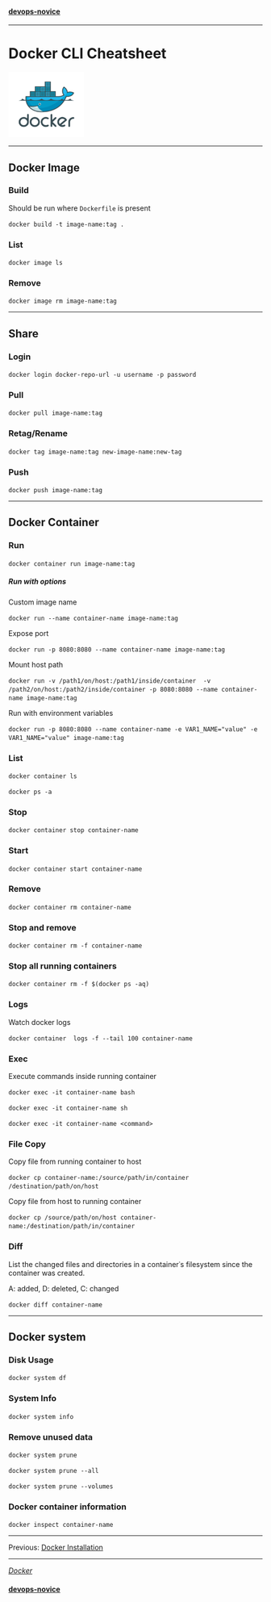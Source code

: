 #### [devops-novice](../README.md)


---

# Docker CLI Cheatsheet
<img src="./images/docker.png" alt="Docker"
	title="Docker" width="150" height="130" />

---

## Docker Image

### Build

Should be run where `Dockerfile` is present

`docker build -t image-name:tag .`

### List

`docker image ls`

### Remove

`docker image rm image-name:tag`

---

## Share

### Login

`docker login docker-repo-url -u username -p password `

### Pull

`docker pull image-name:tag`

### Retag/Rename

`docker tag image-name:tag new-image-name:new-tag`

### Push

`docker push image-name:tag`

---

## Docker Container

### Run

`docker container run image-name:tag`

##### Run with options

Custom image name

`docker run --name container-name image-name:tag`

Expose port

`docker run -p 8080:8080 --name container-name image-name:tag`

Mount host path

`docker run -v /path1/on/host:/path1/inside/container  -v /path2/on/host:/path2/inside/container -p 8080:8080 --name container-name image-name:tag`

Run with environment variables

`docker run -p 8080:8080 --name container-name -e VAR1_NAME="value" -e VAR1_NAME="value" image-name:tag`

### List

`docker container ls`

`docker ps -a`

### Stop

`docker container stop container-name`

### Start

`docker container start container-name`

### Remove

`docker container rm container-name`

### Stop and remove

`docker container rm -f container-name`

### Stop all running containers

`docker container rm -f $(docker ps -aq)`


### Logs

Watch docker logs

`docker container  logs -f --tail 100 container-name`


### Exec

Execute commands inside running container

`docker exec -it container-name bash`

`docker exec -it container-name sh`

`docker exec -it container-name <command>`


### File Copy

Copy file from running container to host

`docker cp container-name:/source/path/in/container /destination/path/on/host`

Copy file from host to running container

`docker cp /source/path/on/host container-name:/destination/path/in/container`


### Diff

List the changed files and directories in a container᾿s filesystem since the container was created.

A: added, D: deleted, C: changed

`docker diff container-name`

---

## Docker system

### Disk Usage

`docker system df`

### System Info

`docker system info`

### Remove unused data

`docker system prune`

`docker system prune --all`

`docker system prune --volumes`

### Docker container information

`docker inspect container-name`

---

Previous: [Docker Installation](docker.md)

---

_[Docker](https://www.docker.com/)_

#### [devops-novice](../README.md)
